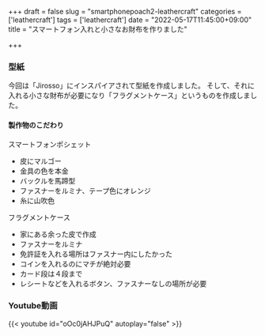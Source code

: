 +++
draft = false
slug = "smartphonepoach2-leathercraft"
categories = ['leathercraft']
tags = ['leathercraft']
date = "2022-05-17T11:45:00+09:00"
title = "スマートフォン入れと小さなお財布を作りました"

+++

### 型紙

今回は「Jirosso」にインスパイアされて型紙を作成しました。
そして、それに入れる小さな財布が必要になり「フラグメントケース」というものを作成しました。

<!--more-->

#### 製作物のこだわり

スマートフォンポシェット
- 皮にマルゴー
- 金具の色を本金
- バックルを馬蹄型
- ファスナーをルミナ、テープ色にオレンジ
- 糸に山吹色

フラグメントケース
- 家にある余った皮で作成
- ファスナーをルミナ
- 免許証を入れる場所はファスナー内にしたかった
- コインを入れるのにマチが絶対必要
- カード段は４段まで
- レシートなどを入れるボタン、ファスナーなしの場所が必要

### Youtube動画

{{< youtube id="oOc0jAHJPuQ" autoplay="false" >}}
